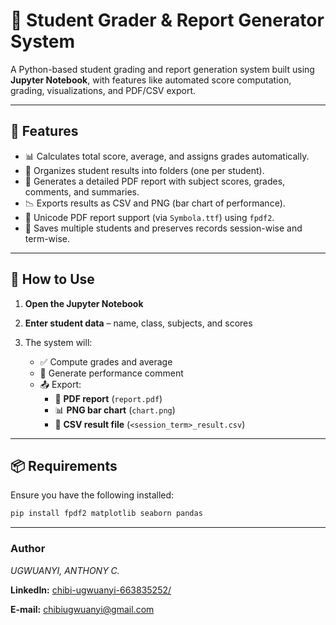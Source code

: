 # 🧮 Student Grader & Report Generator System

A Python-based student grading and report generation system built using **Jupyter Notebook**, with features like automated score computation, grading, visualizations, and PDF/CSV export.

---

## 🚀 Features

- 📊 Calculates total score, average, and assigns grades automatically.
- 📁 Organizes student results into folders (one per student).
- 📝 Generates a detailed PDF report with subject scores, grades, comments, and summaries.
- 📉 Exports results as CSV and PNG (bar chart of performance).
- 📄 Unicode PDF report support (via `Symbola.ttf`) using `fpdf2`.
- 📂 Saves multiple students and preserves records session-wise and term-wise.

---

## 🔧 How to Use

1. **Open the Jupyter Notebook**

2. **Enter student data** – name, class, subjects, and scores

3. The system will:

   - ✅ Compute grades and average  
   - 🧠 Generate performance comment  
   - 📤 Export:
     - 📄 **PDF report** (`report.pdf`)
     - 📊 **PNG bar chart** (`chart.png`)
     - 📁 **CSV result file** (`<session_term>_result.csv`)
---

## 📦 Requirements

Ensure you have the following installed:

```bash
pip install fpdf2 matplotlib seaborn pandas
```
---

### Author
*UGWUANYI, ANTHONY C.*

**LinkedIn:** <a href="https://www.linkedin.com/in/chibi-ugwuanyi-663835252/" target="_blank">chibi-ugwuanyi-663835252/</a>

**E-mail:** <a href="https://mail.google.com" target="_blank">chibiugwuanyi@gmail.com</a>


